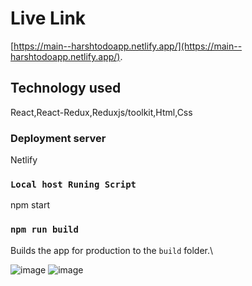 # Live Link

[https://main--harshtodoapp.netlify.app/](https://main--harshtodoapp.netlify.app/).

## Technology used 

React,React-Redux,Reduxjs/toolkit,Html,Css

### Deployment server

Netlify

### `Local host Runing Script`

npm start

### `npm run build`

Builds the app for production to the `build` folder.\

![image](https://github.com/HarshTripathih/Todo_App_Quadbtech/assets/78653464/33b50843-98f9-4b2d-bc7d-ba9d1e84e3af)
![image](https://github.com/HarshTripathih/Todo_App_Quadbtech/assets/78653464/f3b91830-f19f-4819-ac90-04054b08f02a)


